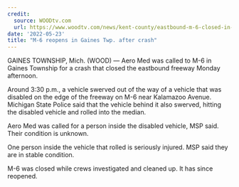 ```yaml
---
credit:
  source: WOODtv.com
  url: https://www.woodtv.com/news/kent-county/eastbound-m-6-closed-in-gaines-twp-due-to-crash/
date: '2022-05-23'
title: "M-6 reopens in Gaines Twp. after crash"
---
```

GAINES TOWNSHIP, Mich. (WOOD) — Aero Med was called to M-6 in Gaines Township for a crash that closed the eastbound freeway Monday afternoon.

Around 3:30 p.m., a vehicle swerved out of the way of a vehicle that was disabled on the edge of the freeway on M-6 near Kalamazoo Avenue. Michigan State Police said that the vehicle behind it also swerved, hitting the disabled vehicle and rolled into the median.

Aero Med was called for a person inside the disabled vehicle, MSP said. Their condition is unknown.

One person inside the vehicle that rolled is seriously injured. MSP said they are in stable condition.

M-6 was closed while crews investigated and cleaned up. It has since reopened.

